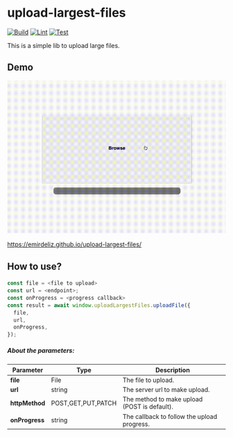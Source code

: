 # upload-largest-files

[![Build](https://github.com/emirdeliz/upload-largest-files/actions/workflows/build.yml/badge.svg)](https://github.com/emirdeliz/upload-largest-files/actions/workflows/build.yml)
[![Lint](https://github.com/emirdeliz/upload-largest-files/actions/workflows/lint.yml/badge.svg)](https://github.com/emirdeliz/upload-largest-files/actions/workflows/lint.yml)
[![Test](https://github.com/emirdeliz/upload-largest-files/actions/workflows/test.yml/badge.svg)](https://github.com/emirdeliz/upload-largest-files/actions/workflows/test.yml)

This is a simple lib to upload large files.

## Demo

<img src="https://raw.githubusercontent.com/emirdeliz/upload-largest-files/master/docs/demo.gif" width="700" height="auto" alt="Upload Largest Files - example"/>

https://emirdeliz.github.io/upload-largest-files/

## How to use?

```javascript
const file = <file to upload>
const url = <endpoint>;
const onProgress = <progress callback>
const result = await window.uploadLargestFiles.uploadFile({
  file,
  url,
  onProgress,
});
```

##### About the parameters:

| **Parameter**  | **Type**           | **Description**                              |
| -------------- | ------------------ | -------------------------------------------- |
| **file**       | File               | The file to upload.                          |
| **url**        | string             | The server url to make upload.               |
| **httpMethod** | POST,GET,PUT,PATCH | The method to make upload (POST is default). |
| **onProgress** | string             | The callback to follow the upload progress.  |
